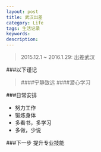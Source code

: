 ```yaml
---
layout: post
title: 武汉出差
category: Life 
tags: 生活记录
keywords: 
description:
---
```


> 2015.12.1 ~ 2016.1.29: 出差武汉

###以下谨记
>####宁静致远
>####潜心学习

###日常安排
- 努力工作
- 锻炼身体
- 多看书，多学习
- 多做，少说

###下一步
提升专业技能

